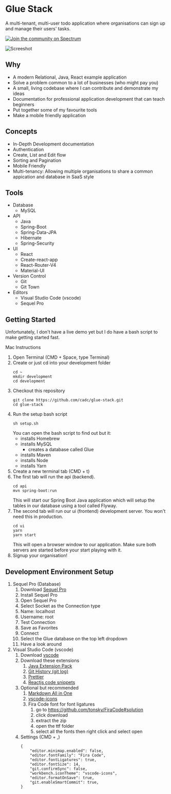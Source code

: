 # Glue Stack
A multi-tenant, multi-user todo application where organisations can sign up and manage their users' tasks.

[![Join the community on Spectrum](https://withspectrum.github.io/badge/badge.svg)](https://spectrum.chat/<mycommunity>)

![Screeshot](./Screenshot.png)

## Why
* A modern Relational, Java, React example application
* Solve a problem common to a lot of businesses (who might pay you)
* A small, living codebase where I can contribute and demonstrate my ideas
* Documentation for professional application development that can teach beginners
* Put together some of my favourite tools
* Make a mobile friendly application

## Concepts
* In-Depth Development documentation
* Authentication
* Create, List and Edit flow
* Sorting and Pagination
* Mobile Friendly
* Multi-tenancy: Allowing multiple organisations to share a common appication and database in SaaS style

## Tools
* Database
    * MySQL
* API
    * Java
    * Spring-Boot
    * Spring-Data-JPA
    * Hibernate
    * Spring-Security
* UI
    * React
    * Create-react-app
    * React-Router-V4
    * Material-UI
* Version Control
    * Git
    * Git Town
* Editors
    * Visual Studio Code (vscode)
    * Sequel Pro

## Getting Started
Unfortunately, I don't have a live demo yet but I do have a bash script to make getting started fast.

Mac Instructions

1. Open Terminal (CMD + Space, type Terminal)
1. Create or just cd into your development folder
    ```
    cd ~
    mkdir development
    cd development
    ```
1. Checkout this repository
    ```
    git clone https://github.com/cadc/glue-stack.git
    cd glue-stack
    ```
1. Run the setup bash script
    ```
    sh setup.sh
    ```
    You can open the bash script to find out but it:
    - installs Homebrew
    - installs MySQL
        - creates a database called Glue
    - installs Maven
    - installs Node
    - installs Yarn
1. Create a new terminal tab (CMD + t)
1. The first tab will run the api (backend).
    ```
    cd api
    mvn spring-boot:run
    ```
    This will start our Spring Boot Java application which will setup the tables in our database using a tool called Flyway.
1. The second tab will run our ui (frontend) development server. You won't need this in production.
    ```
    cd ui
    yarn
    yarn start
    ```
    This will open a browser window to our application. Make sure both servers are started before your start playing with it.
1. Signup your organisation!

## Development Environment Setup

1. Sequel Pro (Database) 
    1. Download [Sequel Pro](https://www.sequelpro.com/)
    1. Install Sequel Pro
    1. Open Sequel Pro
    1. Select Socket as the Connection type
    1. Name: localhost
    1. Username: root
    1. Test Connection
    1. Save as Favorites
    1. Connect
    1. Select the Glue database on the top left dropdown
    1. Have a look around
1. Visual Studio Code (vscode)
    1. Download [vscode](https://code.visualstudio.com/)
    1. Download these extensions
        1. [Java Extension Pack](https://marketplace.visualstudio.com/items?itemName=vscjava.vscode-java-pack)
        1. [Git History (git log)](https://marketplace.visualstudio.com/items?itemName=donjayamanne.githistory)
        1. [Prettier](https://marketplace.visualstudio.com/items?itemName=esbenp.prettier-vscode)
        1. [Reactjs code snippets](https://marketplace.visualstudio.com/items?itemName=xabikos.ReactSnippets)
    1. Optional but recommended
        1. [Markdown All in One](https://marketplace.visualstudio.com/items?itemName=yzhang.markdown-all-in-one)
        1. [vscode-icons](https://marketplace.visualstudio.com/items?itemName=robertohuertasm.vscode-icons)
        1. Fira Code font for font ligatures
            1. go to https://github.com/tonsky/FiraCode#solution
            1. click download
            1. extract the zip
            1. open the ttf folder
            1. select all the fonts then right click and select open
    1. Settings (CMD + ,)
        ```
        {
            "editor.minimap.enabled": false,
            "editor.fontFamily": "Fira Code",
            "editor.fontLigatures": true,
            "editor.fontSize": 14,
            "git.confirmSync": false,
            "workbench.iconTheme": "vscode-icons",
            "editor.formatOnSave": true,
            "git.enableSmartCommit": true,
        }
        ```
